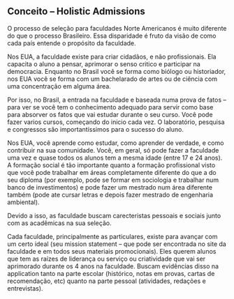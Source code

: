 ## Conceito – Holistic Admissions

O processo de seleção para faculdades Norte Americanos é muito diferente do que o processo Brasileiro. Essa disparidade é fruto da visão de como cada país entende o propósito da faculdade.
 
Nos EUA, a faculdade existe para criar cidadãos, e não profissionais.  Ela capacita o aluno a pensar, aprimorar o senso critico e participar na democracia. Enquanto no Brasil você se forma como biólogo ou historiador, nos EUA você se forma com um bachelarado de artes ou de ciência com uma concentração em alguma área.
 
Por isso, no Brasil, a entrada na faculdade e baseada numa prova de fatos – para ver se você tem o conhecimento adequado para servir como base para absorver os fatos que vai estudar durante o seu curso. Você pode fazer varios cursos, começando do inicio cada vez. O laboratório, pesquisa e congressos são importantíssimos para o sucesso do aluno.
 
Nos EUA, você aprende como estudar, como aprender de verdade, e como contribuir na sua comunidade. Você, em geral, só pode fazer a faculdade uma vez e quase todos os alunos tem a mesma idade (entre 17 e 24 anos). A formação social é tão importante quanto a formação profissional visto que você pode trabalhar em áreas completamente diferente do que a do seu diploma (por exemplo, pode se formar em sociologia e trabalhar num banco de investimentos) e pode fazer um mestrado num área diferente também (pode ate cursar letras e depois fazer mestrado de engenharia ambiental).
 
Devido a isso, as faculdade buscam carecteristas pessoais e sociais junto com as acadêmicas na sua seleção. 
 
Cada faculdade, principalmente as particulares, existe para avançar com um certo ideal (seu mission statement – que pode ser encontrada no site da faculdade e em todos seus materiais promocionais).  Eles querem alunos que tem as raízes de liderança ou serviço ou criatividade que vai ser aprimorado durante os 4 anos na faculdade.  Buscam evidências disso na application tanto na parte escolar (histórico, notas em provas, cartas de recomendação, etc) quanto na parte pessoal (atividades, redações e entrevistas).
